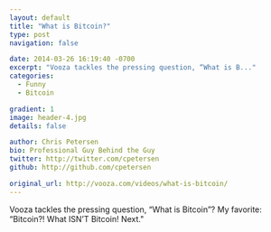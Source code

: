```yaml
---
layout: default
title: "What is Bitcoin?"
type: post
navigation: false

date: 2014-03-26 16:19:40 -0700
excerpt: "Vooza tackles the pressing question, “What is B..."
categories:
  - Funny
  - Bitcoin

gradient: 1
image: header-4.jpg
details: false

author: Chris Petersen
bio: Professional Guy Behind the Guy
twitter: http://twitter.com/cpetersen
github: http://github.com/cpetersen

original_url: http://vooza.com/videos/what-is-bitcoin/
---
```



Vooza tackles the pressing question, “What is Bitcoin”? My favorite: “Bitcoin?! What ISN’T Bitcoin! Next."

